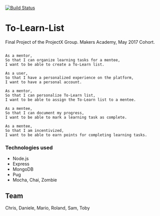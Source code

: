 [![Build Status](https://travis-ci.org/rogrenke/to-learn-list.svg?branch=master)](https://travis-ci.org/rogrenke/to-learn-list)


# To-Learn-List

Final Project of the ProjectX Group. Makers Academy, May 2017 Cohort.

```

As a mentor,
So that I can organize learning tasks for a mentee,
I want to be able to create a To-Learn list.

As a user,
So that I have a personalized experience on the platform,
I want to have a personal account.

As a mentor,
So that I can personalize To-Learn list,
I want to be able to assign the To-Learn list to a mentee.

As a mentee,
So that I can document my progress,
I want to be able to mark a learning task as complete.

As a mentee,
So that I am incentivized,
I want to be able to earn points for completing learning tasks.

```

### Technologies used
- Node.js
- Express
- MongoDB
- Pug
- Mocha, Chai, Zombie

## Team
Chris, Daniele, Mario, Roland, Sam, Toby
